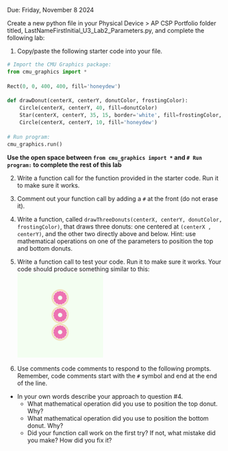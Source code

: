 Due: Friday, November 8 2024

Create a new python file in your Physical Device > AP CSP Portfolio folder titled, LastNameFirstInitial_U3_Lab2_Parameters.py, and complete the following lab:

1.  Copy/paste the following starter code into your file.

```python
# Import the CMU Graphics package:
from cmu_graphics import *

Rect(0, 0, 400, 400, fill='honeydew')

def drawDonut(centerX, centerY, donutColor, frostingColor):
    Circle(centerX, centerY, 40, fill=donutColor)
    Star(centerX, centerY, 35, 15, border='white', fill=frostingColor, roundness=90)
    Circle(centerX, centerY, 10, fill='honeydew')

# Run program:
cmu_graphics.run()
```

**Use the open space between `from cmu_graphics import *` and `# Run program:` to complete the rest of this lab**

2. Write a function call for the function provided in the starter code. Run it to make sure it works.

3. Comment out your function call by adding a `#` at the front (do not erase it).
   
4. Write a function, called `drawThreeDonuts(centerX, centerY, donutColor, frostingColor)`, that draws three donuts: one centered at `(centerX , centerY)`, and the other two directly above and below. Hint: use mathematical operations on one of the parameters to position the top and bottom donuts.

5. Write a function call to test your code. Run it to make sure it works. Your code should produce something similar to this:<br>
   <img src="https://github.com/MrJSwotinsky/AP_Computer_Science_Principles/blob/main/Resources/Donuts.png" width="200px">
  
6. Use comments code comments to respond to the following prompts.  Remember, code comments start with the `#` symbol and end at the end of the line.

* In your own words describe your approach to question #4.
    * What mathematical operation did you use to position the top donut. Why?
    * What mathematical operation did you use to position the bottom donut. Why?
    * Did your function call work on the first try? If not, what mistake did you make? How did you fix it?
   
